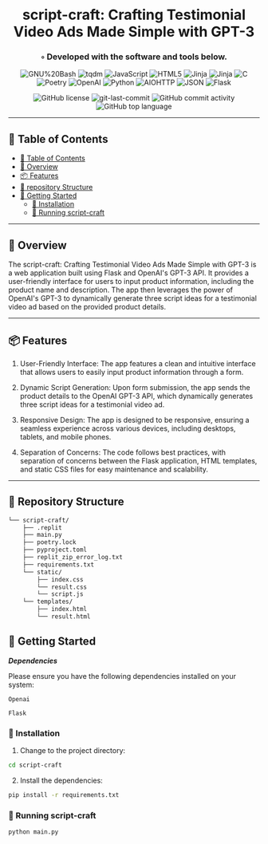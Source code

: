 <div align="center">
<h1 align="center">
<br>script-craft: Crafting Testimonial Video Ads Made Simple with GPT-3</h1>
<h3>◦ Developed with the software and tools below.</h3>
 


<p align="center">
<img src="https://img.shields.io/badge/GNU%20Bash-4EAA25.svg?style=flat-square&logo=GNU-Bash&logoColor=white" alt="GNU%20Bash" />
<img src="https://img.shields.io/badge/tqdm-FFC107.svg?style=flat-square&logo=tqdm&logoColor=black" alt="tqdm" />
<img src="https://img.shields.io/badge/JavaScript-F7DF1E.svg?style=flat-square&logo=JavaScript&logoColor=black" alt="JavaScript" />
<img src="https://img.shields.io/badge/HTML5-E34F26.svg?style=flat-square&logo=HTML5&logoColor=white" alt="HTML5" />
<img src="https://img.shields.io/badge/Jinja-B41717.svg?style=flat-square&logo=Jinja&logoColor=white" alt="Jinja" />
<img src="https://img.shields.io/badge/Jinja-B41717.svg?style=flat-square&logo=Jinja&logoColor=white" alt="Jinja" />
<img src="https://img.shields.io/badge/C-A8B9CC.svg?style=flat-square&logo=C&logoColor=black" alt="C" />

<img src="https://img.shields.io/badge/Poetry-60A5FA.svg?style=flat-square&logo=Poetry&logoColor=white" alt="Poetry" />
<img src="https://img.shields.io/badge/OpenAI-412991.svg?style=flat-square&logo=OpenAI&logoColor=white" alt="OpenAI" />
<img src="https://img.shields.io/badge/Python-3776AB.svg?style=flat-square&logo=Python&logoColor=white" alt="Python" />
<img src="https://img.shields.io/badge/AIOHTTP-2C5BB4.svg?style=flat-square&logo=AIOHTTP&logoColor=white" alt="AIOHTTP" />
<img src="https://img.shields.io/badge/JSON-000000.svg?style=flat-square&logo=JSON&logoColor=white" alt="JSON" />
<img src="https://img.shields.io/badge/Flask-000000.svg?style=flat-square&logo=Flask&logoColor=white" alt="Flask" />
</p>
<img src="https://img.shields.io/github/license/jancarloonce/script-craft?style=flat-square&color=5D6D7E" alt="GitHub license" />
<img src="https://img.shields.io/github/last-commit/jancarloonce/script-craft?style=flat-square&color=5D6D7E" alt="git-last-commit" />
<img src="https://img.shields.io/github/commit-activity/m/jancarloonce/script-craft?style=flat-square&color=5D6D7E" alt="GitHub commit activity" />
<img src="https://img.shields.io/github/languages/top/jancarloonce/script-craft?style=flat-square&color=5D6D7E" alt="GitHub top language" />
</div>

---

## 📖 Table of Contents
- [📖 Table of Contents](#-table-of-contents)
- [📍 Overview](#-overview)
- [📦 Features](#-features)
- [📂 repository Structure](#-repository-structure)
- [🚀 Getting Started](#-getting-started)
    - [🔧 Installation](#-installation)
    - [🤖 Running script-craft](#-running-script-craft)


---


## 📍 Overview

The script-craft: Crafting Testimonial Video Ads Made Simple with GPT-3 is a web application built using Flask and OpenAI's GPT-3 API. It provides a user-friendly interface for users to input product information, including the product name and description. The app then leverages the power of OpenAI's GPT-3 to dynamically generate three script ideas for a testimonial video ad based on the provided product details.

---

## 📦 Features

1. User-Friendly Interface: The app features a clean and intuitive interface that allows users to easily input product information through a form.

2. Dynamic Script Generation: Upon form submission, the app sends the product details to the OpenAI GPT-3 API, which dynamically generates three script ideas for a testimonial video ad.

3. Responsive Design: The app is designed to be responsive, ensuring a seamless experience across various devices, including desktops, tablets, and mobile phones.

4. Separation of Concerns: The code follows best practices, with separation of concerns between the Flask application, HTML templates, and static CSS files for easy maintenance and scalability.

---


## 📂 Repository Structure

```sh
└── script-craft/
    ├── .replit
    ├── main.py
    ├── poetry.lock
    ├── pyproject.toml
    ├── replit_zip_error_log.txt
    ├── requirements.txt
    └── static/
        ├── index.css
        └── result.css
        └── script.js
    └── templates/
        ├── index.html
        └── result.html

```


## 🚀 Getting Started

***Dependencies***

Please ensure you have the following dependencies installed on your system:

`Openai`

`Flask`

### 🔧 Installation

1. Change to the project directory:
```sh
cd script-craft
```

2. Install the dependencies:
```sh
pip install -r requirements.txt
```

### 🤖 Running script-craft

```sh
python main.py
```

